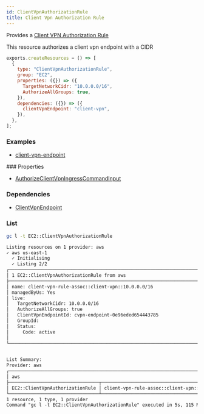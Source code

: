 ```yaml
---
id: ClientVpnAuthorizationRule
title: Client Vpn Authorization Rule
---
```


Provides a [Client VPN Authorization Rule](https://console.aws.amazon.com/vpc/home?#ClientVPNEndpoints:)

This resource authorizes a client vpn endpoint with a CIDR

```js
exports.createResources = () => [
  {
    type: "ClientVpnAuthorizationRule",
    group: "EC2",
    properties: ({}) => ({
      TargetNetworkCidr: "10.0.0.0/16",
      AuthorizeAllGroups: true,
    }),
    dependencies: ({}) => ({
      clientVpnEndpoint: "client-vpn",
    }),
  },
];
```

### Examples

- [client-vpn-endpoint](https://github.com/grucloud/grucloud/blob/main/examples/aws/EC2/client-vpn-endpoint)

### Properties

- [AuthorizeClientVpnIngressCommandInput](https://docs.aws.amazon.com/AWSJavaScriptSDK/v3/latest/clients/client-ec2/interfaces/authorizeclientvpningresscommandinput.html)

### Dependencies

- [ClientVpnEndpoint](./ClientVpnEndpoint.md)

### List

```sh
gc l -t EC2::ClientVpnAuthorizationRule
```

```txt
Listing resources on 1 provider: aws
✓ aws us-east-1 
  ✓ Initialising
  ✓ Listing 2/2
┌────────────────────────────────────────────────────────────────────────────────────────────────┐
│ 1 EC2::ClientVpnAuthorizationRule from aws                                                     │
├────────────────────────────────────────────────────────────────────────────────────────────────┤
│ name: client-vpn-rule-assoc::client-vpn::10.0.0.0/16                                           │
│ managedByUs: Yes                                                                               │
│ live:                                                                                          │
│   TargetNetworkCidr: 10.0.0.0/16                                                               │
│   AuthorizeAllGroups: true                                                                     │
│   ClientVpnEndpointId: cvpn-endpoint-0e96eded654443785                                         │
│   GroupId:                                                                                     │
│   Status:                                                                                      │
│     Code: active                                                                               │
│                                                                                                │
└────────────────────────────────────────────────────────────────────────────────────────────────┘


List Summary:
Provider: aws
┌───────────────────────────────────────────────────────────────────────────────────────────────┐
│ aws                                                                                           │
├─────────────────────────────────┬─────────────────────────────────────────────────────────────┤
│ EC2::ClientVpnAuthorizationRule │ client-vpn-rule-assoc::client-vpn::10.0.0.0/16              │
└─────────────────────────────────┴─────────────────────────────────────────────────────────────┘
1 resource, 1 type, 1 provider
Command "gc l -t EC2::ClientVpnAuthorizationRule" executed in 5s, 115 MB
```
